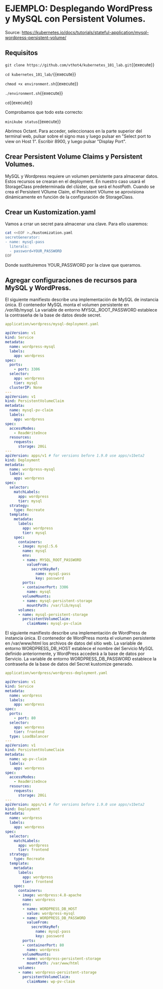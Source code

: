 # EJEMPLO: Desplegando WordPress y MySQL con Persistent Volumes.

Source: https://kubernetes.io/docs/tutorials/stateful-application/mysql-wordpress-persistent-volume/

## Requisitos

`git clone https://github.com/vthot4/kubernetes_101_lab.git`{{execute}}

`cd kubernetes_101_lab/`{{execute}}

`chmod +x environment.sh`{{execute}}

`./environment.sh`{{execute}}

`cd`{{execute}}

Comprobamos que todo esta correcto:

`minikube status`{{execute}}

Abrimos Octant. Para acceder, seleccionaos en la parte superior del terminal web, pulsar sobre el signo mas y luego pulsar en "Select port to view on Host 1". Escribir 8900, y luego pulsar "Display Port".



## Crear Persistent Volume Claims y Persistent Volumes.

MySQL y Wordpress requiere un volumen persistente para almacenar datos. Estos recursos se crearan en el deployment. En nuestro caso usará el StorageClass predeterminada del clúster, que será el *hostPath*.  Cuando se crea el Persistent VOlume Claim, el Persistent VOlume se aprovisiona dinámicamente en función de la configuración de StorageClass.



## Crear un Kustomization.yaml

Vamos a crrar un secret para almacenar una clave. Para ello usaremos:

```bash
cat <<EOF >./kustomization.yaml
secretGenerator:
- name: mysql-pass
  literals:
  - password=YOUR_PASSWORD
EOF
```

Donde sustituiremos YOUR_PASSWORD por la clave que queramos.



## Agregar configuraciones de recursos para MySQL y WordPress.

El siguiente manifiesto describe una implementación de MySQL de instancia única. El contenedor MySQL monta el volumen persistente en */var/lib/mysql*. La variable de entorno MYSQL_ROOT_PASSWORD  establece la contraseña de la base de datos desde secret.

```yaml
application/wordpress/mysql-deployment.yaml 

apiVersion: v1
kind: Service
metadata:
  name: wordpress-mysql
  labels:
    app: wordpress
spec:
  ports:
    - port: 3306
  selector:
    app: wordpress
    tier: mysql
  clusterIP: None
---
apiVersion: v1
kind: PersistentVolumeClaim
metadata:
  name: mysql-pv-claim
  labels:
    app: wordpress
spec:
  accessModes:
    - ReadWriteOnce
  resources:
    requests:
      storage: 20Gi
---
apiVersion: apps/v1 # for versions before 1.9.0 use apps/v1beta2
kind: Deployment
metadata:
  name: wordpress-mysql
  labels:
    app: wordpress
spec:
  selector:
    matchLabels:
      app: wordpress
      tier: mysql
  strategy:
    type: Recreate
  template:
    metadata:
      labels:
        app: wordpress
        tier: mysql
    spec:
      containers:
      - image: mysql:5.6
        name: mysql
        env:
        - name: MYSQL_ROOT_PASSWORD
          valueFrom:
            secretKeyRef:
              name: mysql-pass
              key: password
        ports:
        - containerPort: 3306
          name: mysql
        volumeMounts:
        - name: mysql-persistent-storage
          mountPath: /var/lib/mysql
      volumes:
      - name: mysql-persistent-storage
        persistentVolumeClaim:
          claimName: mysql-pv-claim

```

El siguiente manifiesto describe una implementación de WordPress de instancia única. El contenedor de WordPress monta el volumen persistente en /var/www/html los archivos de datos del sitio web. La variable de entorno WORDPRESS_DB_HOST  establece el nombre del Servicio MySQL definido anteriormente, y WordPress accederá a la base de datos por Servicio. La variable de entorno WORDPRESS_DB_PASSWORD  establece la contraseña de la base de datos del Secret kustomize generado.

```yaml
application/wordpress/wordpress-deployment.yaml 

apiVersion: v1
kind: Service
metadata:
  name: wordpress
  labels:
    app: wordpress
spec:
  ports:
    - port: 80
  selector:
    app: wordpress
    tier: frontend
  type: LoadBalancer
---
apiVersion: v1
kind: PersistentVolumeClaim
metadata:
  name: wp-pv-claim
  labels:
    app: wordpress
spec:
  accessModes:
    - ReadWriteOnce
  resources:
    requests:
      storage: 20Gi
---
apiVersion: apps/v1 # for versions before 1.9.0 use apps/v1beta2
kind: Deployment
metadata:
  name: wordpress
  labels:
    app: wordpress
spec:
  selector:
    matchLabels:
      app: wordpress
      tier: frontend
  strategy:
    type: Recreate
  template:
    metadata:
      labels:
        app: wordpress
        tier: frontend
    spec:
      containers:
      - image: wordpress:4.8-apache
        name: wordpress
        env:
        - name: WORDPRESS_DB_HOST
          value: wordpress-mysql
        - name: WORDPRESS_DB_PASSWORD
          valueFrom:
            secretKeyRef:
              name: mysql-pass
              key: password
        ports:
        - containerPort: 80
          name: wordpress
        volumeMounts:
        - name: wordpress-persistent-storage
          mountPath: /var/www/html
      volumes:
      - name: wordpress-persistent-storage
        persistentVolumeClaim:
          claimName: wp-pv-claim

```






